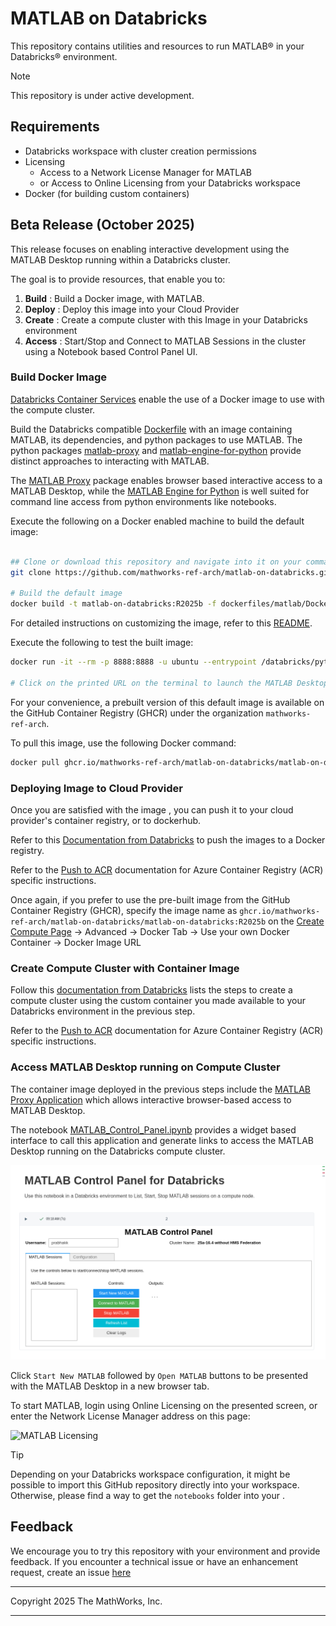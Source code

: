 # MATLAB on Databricks

This repository contains utilities and resources to run MATLAB&reg; in your Databricks&reg; environment.

> [!NOTE] 
> This repository is under active development.

## Requirements

- Databricks workspace with cluster creation permissions
- Licensing
   - Access to a Network License Manager for MATLAB
   - or Access to Online Licensing from your Databricks workspace
- Docker (for building custom containers)

## Beta Release (October 2025)

This release focuses on enabling interactive development using the MATLAB Desktop running within a Databricks cluster.

The goal is to provide resources, that enable you to:
1. **Build**  : Build a Docker image, with MATLAB.
2. **Deploy** : Deploy this image into your Cloud Provider
3. **Create** : Create a compute cluster with this Image in your Databricks environment
4. **Access** : Start/Stop and Connect to MATLAB Sessions in the cluster using a Notebook based Control Panel UI.


### Build Docker Image

[Databricks Container Services](https://docs.databricks.com/aws/en/compute/custom-containers) enable the use of a Docker image to use with the compute cluster.

Build the Databricks compatible [Dockerfile](./dockerfiles/matlab/Dockerfile) with an image containing MATLAB, its dependencies, and python packages to use MATLAB. The python packages [matlab-proxy](https://pypi.org/project/matlab-proxy/) and [matlab-engine-for-python](https://pypi.org/project/matlab-engine-for-python/) provide distinct approaches to interacting with MATLAB.

The [MATLAB Proxy](https://github.com/mathworks/matlab-proxy) package enables browser based interactive access to a MATLAB Desktop, while the [MATLAB Engine for Python](https://github.com/mathworks/matlab-engine-for-python) is well suited for command line access from python environments like notebooks.

Execute the following on a Docker enabled machine to build the default image:

```bash

## Clone or download this repository and navigate into it on your command line.
git clone https://github.com/mathworks-ref-arch/matlab-on-databricks.git && cd matlab-on-databricks

# Build the default image
docker build -t matlab-on-databricks:R2025b -f dockerfiles/matlab/Dockerfile .
```

For detailed instructions on customizing the image, refer to this [README](./dockerfiles/matlab/README.md).


Execute the following to test the built image:

```bash
docker run -it --rm -p 8888:8888 -u ubuntu --entrypoint /databricks/python3/bin/matlab-proxy-app matlab-on-databricks:R2025b

# Click on the printed URL on the terminal to launch the MATLAB Desktop in your browser

```

For your convenience, a prebuilt version of this default image is available on the GitHub Container Registry (GHCR) under the organization `mathworks-ref-arch`.

To pull this image, use the following Docker command:
```bash
docker pull ghcr.io/mathworks-ref-arch/matlab-on-databricks/matlab-on-databricks:R2025b
```

### Deploying Image to Cloud Provider

Once you are satisfied with the image , you can push it to your cloud provider's container registry, or to dockerhub.

Refer to this [Documentation from Databricks](https://docs.databricks.com/aws/en/compute/custom-containers#step-2-push-your-base-image) to push the images to a Docker registry.

Refer to the [Push to ACR](./dockerfiles/PushToACR.md) documentation for Azure Container Registry (ACR) specific instructions. 

Once again, if you prefer to use the pre-built image from the GitHub Container Registry (GHCR), specify the image name as `ghcr.io/mathworks-ref-arch/matlab-on-databricks/matlab-on-databricks:R2025b` on the [Create Compute Page](https://docs.databricks.com/aws/en/compute/configure) -> Advanced -> Docker Tab -> Use your own Docker Container -> Docker Image URL


### Create Compute Cluster with Container Image

Follow this [documentation from Databricks](https://docs.databricks.com/aws/en/compute/custom-containers#launch-your-compute-using-the-ui) lists the steps to create a compute cluster using the custom container you made available to your Databricks environment in the previous step.

Refer to the [Push to ACR](./dockerfiles/PushToACR.md#to-pull-your-image-from-databricks) documentation for Azure Container Registry (ACR) specific instructions.

### Access MATLAB Desktop running on Compute Cluster

The container image deployed in the previous steps include the [MATLAB Proxy Application](https://github.com/mathworks/matlab-proxy) which allows interactive browser-based access to MATLAB Desktop. 

The notebook [MATLAB_Control_Panel.ipynb](./notebooks/MATLAB_Control_Panel.ipynb) provides a widget based interface to call this application and generate links to access the MATLAB Desktop running on the Databricks compute cluster.

![MATLAB Control Panel](./img/NotebookControlPanel.png)

Click `Start New MATLAB` followed by `Open MATLAB` buttons to be presented with the MATLAB Desktop in a new browser tab.

To start MATLAB, login using Online Licensing on the presented screen, or enter the Network License Manager address on this page:

![MATLAB Licensing](https://github.com/mathworks/matlab-proxy/blob/main/img/licensing_GUI.png?raw=true)

> [!TIP]
> Depending on your Databricks workspace configuration, it might be possible to import this GitHub repository directly into your workspace. Otherwise, please find a way to get the `notebooks` folder into your  .
>


## Feedback

We encourage you to try this repository with your environment and provide feedback. 
If you encounter a technical issue or have an enhancement request, create an issue [here](https://github.com/mathworks-ref-arch/matlab-on-databricks/issues)


---------------

Copyright 2025 The MathWorks, Inc.

---------------